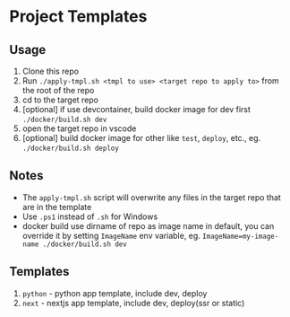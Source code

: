 # Project Templates

## Usage

1. Clone this repo
2. Run `./apply-tmpl.sh <tmpl to use> <target repo to apply to>` from the root of the repo
3. cd to the target repo
4. [optional] if use devcontainer, build docker image for dev first `./docker/build.sh dev`
5. open the target repo in vscode
6. [optional] build docker image for other like `test`, `deploy`, etc., eg. `./docker/build.sh deploy`

## Notes
- The `apply-tmpl.sh` script will overwrite any files in the target repo that are in the template
- Use `.ps1` instead of `.sh` for Windows
- docker build use dirname of repo as image name in default, you can override it by setting `ImageName` env variable, eg. `ImageName=my-image-name ./docker/build.sh dev`

## Templates

1. `python` - python app template, include dev, deploy
2. `next` - nextjs app template, include dev, deploy(ssr or static)

